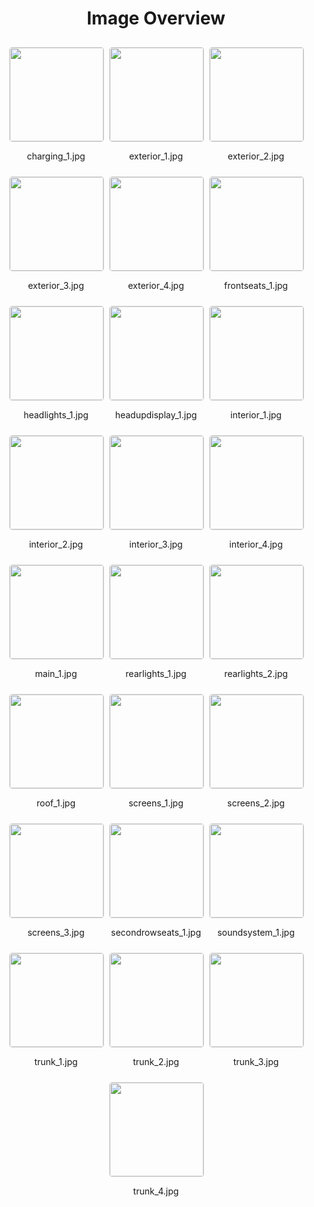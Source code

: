 <style>
    .image-gallery {
        display: flex;
        flex-wrap: wrap;
        gap: 10px;
        justify-content: center;
        padding: 10px;
    }
    .image-gallery img {
        width: 150px;
        height: auto;
        border: 1px solid #ddd;
        border-radius: 5px;
    }
    .image-gallery div {
        flex: 1 1 calc(33.333% - 20px); /* Three images per row on large screens */
        max-width: 150px;
        text-align: center;
    }
    @media (max-width: 768px) {
        .image-gallery div {
            flex: 1 1 calc(50% - 20px); /* Two images per row on medium screens */
        }
    }
    @media (max-width: 480px) {
        .image-gallery div {
            flex: 1 1 100%; /* One image per row on small screens */
        }
    }
</style>
<h1 style ="text-align: center;"> Image Overview </h1> <div class="image-gallery">
<div>
<img src="https://media.evkx.net/multimedia/models/kia/ev6/ev6_standard_range_2wd/charging_1_st.jpg">
<p>charging_1.jpg</p>
</div>
<div>
<img src="https://media.evkx.net/multimedia/models/kia/ev6/ev6_standard_range_2wd/exterior_1_st.jpg">
<p>exterior_1.jpg</p>
</div>
<div>
<img src="https://media.evkx.net/multimedia/models/kia/ev6/ev6_standard_range_2wd/exterior_2_st.jpg">
<p>exterior_2.jpg</p>
</div>
<div>
<img src="https://media.evkx.net/multimedia/models/kia/ev6/ev6_standard_range_2wd/exterior_3_st.jpg">
<p>exterior_3.jpg</p>
</div>
<div>
<img src="https://media.evkx.net/multimedia/models/kia/ev6/ev6_standard_range_2wd/exterior_4_st.jpg">
<p>exterior_4.jpg</p>
</div>
<div>
<img src="https://media.evkx.net/multimedia/models/kia/ev6/ev6_standard_range_2wd/frontseats_1_st.jpg">
<p>frontseats_1.jpg</p>
</div>
<div>
<img src="https://media.evkx.net/multimedia/models/kia/ev6/ev6_standard_range_2wd/headlights_1_st.jpg">
<p>headlights_1.jpg</p>
</div>
<div>
<img src="https://media.evkx.net/multimedia/models/kia/ev6/ev6_standard_range_2wd/headupdisplay_1_st.jpg">
<p>headupdisplay_1.jpg</p>
</div>
<div>
<img src="https://media.evkx.net/multimedia/models/kia/ev6/ev6_standard_range_2wd/interior_1_st.jpg">
<p>interior_1.jpg</p>
</div>
<div>
<img src="https://media.evkx.net/multimedia/models/kia/ev6/ev6_standard_range_2wd/interior_2_st.jpg">
<p>interior_2.jpg</p>
</div>
<div>
<img src="https://media.evkx.net/multimedia/models/kia/ev6/ev6_standard_range_2wd/interior_3_st.jpg">
<p>interior_3.jpg</p>
</div>
<div>
<img src="https://media.evkx.net/multimedia/models/kia/ev6/ev6_standard_range_2wd/interior_4_st.jpg">
<p>interior_4.jpg</p>
</div>
<div>
<img src="https://media.evkx.net/multimedia/models/kia/ev6/ev6_standard_range_2wd/main_1_st.jpg">
<p>main_1.jpg</p>
</div>
<div>
<img src="https://media.evkx.net/multimedia/models/kia/ev6/ev6_standard_range_2wd/rearlights_1_st.jpg">
<p>rearlights_1.jpg</p>
</div>
<div>
<img src="https://media.evkx.net/multimedia/models/kia/ev6/ev6_standard_range_2wd/rearlights_2_st.jpg">
<p>rearlights_2.jpg</p>
</div>
<div>
<img src="https://media.evkx.net/multimedia/models/kia/ev6/ev6_standard_range_2wd/roof_1_st.jpg">
<p>roof_1.jpg</p>
</div>
<div>
<img src="https://media.evkx.net/multimedia/models/kia/ev6/ev6_standard_range_2wd/screens_1_st.jpg">
<p>screens_1.jpg</p>
</div>
<div>
<img src="https://media.evkx.net/multimedia/models/kia/ev6/ev6_standard_range_2wd/screens_2_st.jpg">
<p>screens_2.jpg</p>
</div>
<div>
<img src="https://media.evkx.net/multimedia/models/kia/ev6/ev6_standard_range_2wd/screens_3_st.jpg">
<p>screens_3.jpg</p>
</div>
<div>
<img src="https://media.evkx.net/multimedia/models/kia/ev6/ev6_standard_range_2wd/secondrowseats_1_st.jpg">
<p>secondrowseats_1.jpg</p>
</div>
<div>
<img src="https://media.evkx.net/multimedia/models/kia/ev6/ev6_standard_range_2wd/soundsystem_1_st.jpg">
<p>soundsystem_1.jpg</p>
</div>
<div>
<img src="https://media.evkx.net/multimedia/models/kia/ev6/ev6_standard_range_2wd/trunk_1_st.jpg">
<p>trunk_1.jpg</p>
</div>
<div>
<img src="https://media.evkx.net/multimedia/models/kia/ev6/ev6_standard_range_2wd/trunk_2_st.jpg">
<p>trunk_2.jpg</p>
</div>
<div>
<img src="https://media.evkx.net/multimedia/models/kia/ev6/ev6_standard_range_2wd/trunk_3_st.jpg">
<p>trunk_3.jpg</p>
</div>
<div>
<img src="https://media.evkx.net/multimedia/models/kia/ev6/ev6_standard_range_2wd/trunk_4_st.jpg">
<p>trunk_4.jpg</p>
</div>
</div>
